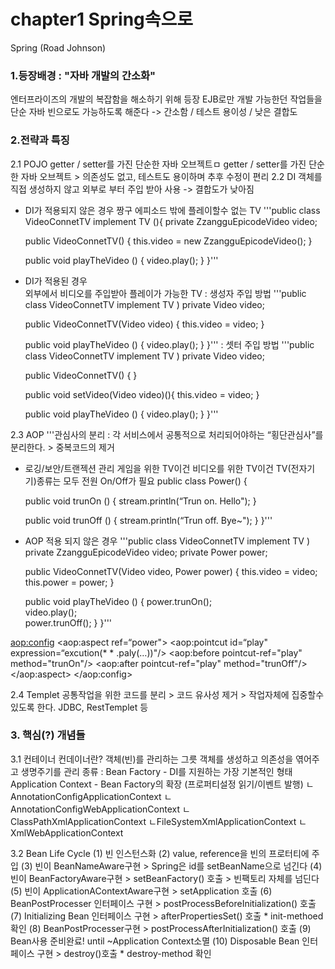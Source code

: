 # chapter1 Spring속으로

Spring  (Road Johnson)

### 1.등장배경 : "자바 개발의 간소화"
엔터프라이즈의 개발의 복잡함을 해소하기 위해 등장
EJB로만 개발 가능한던 작업들을 단순 자바 빈으로도 가능하도록 해준다
-> 간소함 / 테스트 용이성 / 낮은 결합도

### 2.전략과 특징 
2.1 POJO
getter / setter를 가진 단순한 자바 오브젝트ㅁ
getter / setter를 가진 단순한 자바 오브젝트 > 의존성도 없고, 테스트도 용이하며 추후 수정이 편리
2.2 DI
객체를 직접 생성하지 않고 외부로 부터 주입 받아 사용 -> 결합도가 낮아짐 

* DI가 적용되지 않은 경우
   짱구 에피소드 밖에 플레이할수 없는 TV
'''public class VideoConnetTV implement TV (){
    private ZzangguEpicodeVideo video;

    public VideoConnetTV() {
        this.video = new ZzangguEpicodeVideo();
    }
    
    public void playTheVideo () {
        video.play();
    }
}'''
 
* DI가 적용된 경우   
  외부에서 비디오를 주입받아 플레이가 가능한 TV
  : 생성자 주입 방법
'''public class VideoConnetTV implement TV )
    private Video video;

    public VideoConnetTV(Video video) {
        this.video = video;
    }
    
    public void playTheVideo () {
        video.play();
    }
}'''
   : 셋터 주입 방법
'''public class VideoConnetTV implement TV )
    private Video video;

    public VideoConnetTV() {
    }
    
    public void setVideo(Video video)(){
        this.video = video;
    }

    public void playTheVideo () {
        video.play();
    }
}'''

2.3 AOP
'''관심사의 분리 : 각 서비스에서 공통적으로 처리되어야하는 “횡단관심사”를 분리한다. > 중복코드의 제거
- 로깅/보안/트랜젝션 관리
게임을 위한 TV이건 비디오를 위한 TV이건 TV(전자기기)종류는 모두 전원 On/Off가 필요
public class Power() {
   
     public void trunOn () {
        stream.println(“Trun on. Hello");
    }

    public void trunOff () {
        stream.println(“Trun off. Bye~");
    }
}'''

* AOP 적용 되지 않은 경우
'''public class VideoConnetTV implement TV )
    private ZzangguEpicodeVideo video;
    private Power power;

    public VideoConnetTV(Video video, Power power) {
        this.video = video;
        this.power = power;
    }
    
    public void playTheVideo () {
        power.trunOn();            
        video.play();        
        power.trunOff();
    }
}'''

<aop:config>
    <aop:aspect ref=“power">
        <aop:pointcut id=“play" expression=“excution(* * .paly(…))"/>
        <aop:before pointcut-ref="play" method="trunOn"/>
        <aop:after pointcut-ref="play" method="trunOff"/>
    </aop:aspect>
</aop:config>


2.4 Templet
공통작업을 위한 코드를 분리 > 코드 유사성 제거 > 작업자체에 집중할수 있도록 한다.
JDBC, RestTemplet 등


### 3. 핵심(?) 개념들
3.1 컨테이너
컨데이너란? 객체(빈)를 관리하는 그릇
                  객체를 생성하고 의존성을 엮어주고 생명주기를 관리 
종류 : Bean Factory - DI를 지원하는 가장 기본적인 형태
         Application Context  - Bean Factory의 확장 (프로퍼티설정 읽기/이벤트 발행) 
         ㄴAnnotationConfigApplicationContext
         ㄴAnnotationConfigWebApplicationContext
         ㄴClassPathXmlApplicationContext
         ㄴFileSystemXmlApplicationContext
         ㄴXmlWebApplicationContext

3.2 Bean Life Cycle
 (1) 빈 인스턴스화
 (2) value, reference을 빈의 프로터티에 주입
 (3) 빈이 BeanNameAware구현 > Spring은  id를 setBeanName으로 넘긴다
 (4) 빈이 BeanFactoryAware구현 > setBeanFactory() 호출 > 빈팩토리 자체를 넘딘다
 (5) 빈이 ApplicationAContextAware구현 > setApplication 호출
 (6) BeanPostProcesser 인터페이스 구현 > postProcessBeforeInitialization() 호출
 (7) Initializing Bean 인터페이스 구현 > afterPropertiesSet() 호출 
       *  init-methoed확인
 (8) BeanPostProcesser구현 > postProcessAfterInitialization() 호출
 (9) Bean사용 준비완료! until ~Application Context소멸
(10) Disposable Bean 인터페이스 구현 > destroy()호출
       * destroy-method 확인 
